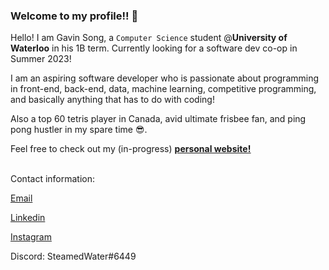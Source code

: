### Welcome to my profile!! 👋

Hello! I am Gavin Song, a ```Computer Science``` student @**University of Waterloo** in his 1B term. Currently looking for a software dev co-op in Summer 2023!

I am an aspiring software developer who is passionate about programming in front-end, back-end, data, machine learning, competitive programming, and basically anything that has to do with coding! 

Also a top 60 tetris player in Canada, avid ultimate frisbee fan, and ping pong hustler in my spare time 😎.

Feel free to check out my (in-progress) <a href="https://gavin-st.github.io/personal-website/"><u><b>personal website!</b></u></a><br><br>

Contact information:

<a href="mailto:gavins1237@gmail.com">Email</a> 
  
<a href="https://www.linkedin.com/in/gavin-song-a90497227/">Linkedin</a> 

<a href="https://www.instagram.com/avin_g__/">Instagram</a> 

Discord: SteamedWater#6449



